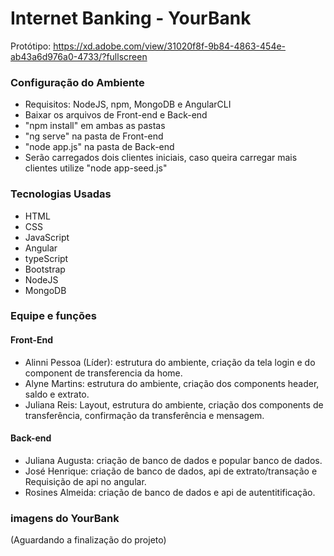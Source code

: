 # Internet Banking - YourBank

Protótipo: https://xd.adobe.com/view/31020f8f-9b84-4863-454e-ab43a6d976a0-4733/?fullscreen

### Configuração do Ambiente

- Requisitos: NodeJS, npm, MongoDB e AngularCLI
- Baixar os arquivos de Front-end e Back-end
- "npm install" em ambas as pastas
- "ng serve" na pasta de Front-end
- "node app.js" na pasta de Back-end
- Serão carregados dois clientes iniciais, caso queira carregar mais clientes utilize "node app-seed.js"

### Tecnologias Usadas

- HTML
- CSS
- JavaScript
- Angular
- typeScript
- Bootstrap
- NodeJS
- MongoDB

### Equipe e funções

#### Front-End

- Alinni Pessoa (Líder): estrutura do ambiente, criação da tela login e do component de transferencia da home.
- Alyne Martins: estrutura do ambiente, criação dos components header, saldo e extrato.
- Juliana Reis: Layout, estrutura do ambiente, criação dos components de transferência, confirmação da transferência e mensagem.

#### Back-end

- Juliana Augusta: criação de banco de dados e popular banco de dados.
- José Henrique: criação de banco de dados, api de extrato/transação e Requisição de api no angular.
- Rosines Almeida: criação de banco de dados e api de autentitificação.

### imagens do YourBank

(Aguardando a finalização do projeto)
